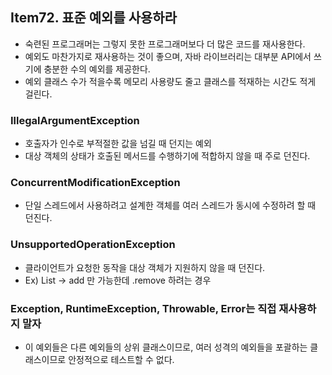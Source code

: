 ## Item72. 표준 예외를 사용하라

- 숙련된 프로그래머는 그렇지 못한 프로그래머보다 더 많은 코드를 재사용한다.
- 예외도 마찬가지로 재사용하는 것이 좋으며, 자바 라이브러리는 대부분 API에서 쓰기에 충분한 수의 예외를 제공한다.
- 예외 클래스 수가 적을수록 메모리 사용량도 줄고 클래스를 적재하는 시간도 적게 걸린다.

### IllegalArgumentException
- 호출자가 인수로 부적절한 값을 넘길 때 던지는 예외
- 대상 객체의 상태가 호출된 메서드를 수행하기에 적합하지 않을 때 주로 던진다.

### ConcurrentModificationException
- 단일 스레드에서 사용하려고 설계한 객체를 여러 스레드가 동시에 수정하려 할 때 던진다.

### UnsupportedOperationException
- 클라이언트가 요청한 동작을 대상 객체가 지원하지 않을 때 던진다.
- Ex) List -> add 만 가능한데 .remove 하려는 경우

### Exception, RuntimeException, Throwable, Error는 직접 재사용하지 말자
- 이 예외들은 다른 예외들의 상위 클래스이므로, 여러 성격의 예외들을 포괄하는 클래스이므로 안정적으로 테스트할 수 없다.

